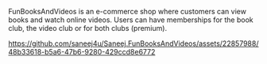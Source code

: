 FunBooksAndVideos is an e-commerce shop where customers can view books and watch online videos. Users
can have memberships for the book club, the video club or for both clubs (premium).

https://github.com/saneej4u/Saneej.FunBooksAndVideos/assets/22857988/48b33618-b5a6-47b6-9280-429ccd8e6772

